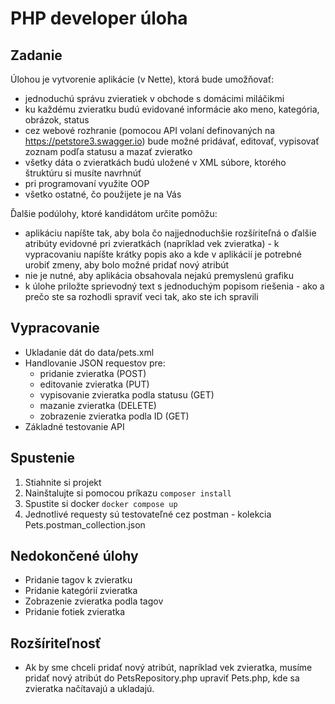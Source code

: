# PHP developer úloha
## Zadanie

Úlohou je vytvorenie aplikácie (v Nette), ktorá bude umožňovať:

- jednoduchú správu zvieratiek v obchode s domácimi miláčikmi
- ku každému zvieratku budú evidované informácie ako meno, kategória, obrázok, status
- cez webové rozhranie (pomocou API volaní definovaných na https://petstore3.swagger.io) bude možné pridávať, editovať, vypisovať zoznam podľa statusu a mazať zvieratko
- všetky dáta o zvieratkách budú uložené v XML súbore, ktorého štruktúru si musíte navrhnúť
- pri programovaní využite OOP
- všetko ostatné, čo použijete je na Vás

Ďalšie podúlohy, ktoré kandidátom určite pomôžu:

- aplikáciu napíšte tak, aby bola čo najjednoduchšie rozšíriteľná o ďalšie atribúty evidovné pri zvieratkách (napríklad vek zvieratka) - k vypracovaniu napíšte krátky popis ako a kde v aplikácií je potrebné urobiť zmeny, aby bolo možné pridať nový atribút
- nie je nutné, aby aplikácia obsahovala nejakú premyslenú grafiku
- k úlohe priložte sprievodný text s jednoduchým popisom riešenia - ako a prečo ste sa rozhodli spraviť veci tak, ako ste ich spravili

## Vypracovanie
- Ukladanie dát do data/pets.xml
- Handlovanie JSON requestov pre:
    - pridanie zvieratka (POST)
    - editovanie zvieratka (PUT)
    - vypisovanie zvieratka podla statusu (GET)
    - mazanie zvieratka (DELETE)
    - zobrazenie zvieratka podla ID (GET)
- Základné testovanie API

## Spustenie
1. Stiahnite si projekt
2. Nainštalujte si pomocou príkazu `composer install`
3. Spustite si docker `docker compose up`
4. Jednotlivé requesty sú testovateľné cez postman - kolekcia Pets.postman_collection.json

## Nedokončené úlohy
- Pridanie tagov k zvieratku
- Pridanie kategórií zvieratka
- Zobrazenie zvieratka podla tagov
- Pridanie fotiek zvieratka

## Rozšíriteľnosť
- Ak by sme chceli pridať nový atribút, napríklad vek zvieratka, musíme pridať nový atribút do PetsRepository.php upraviť Pets.php, kde sa zvieratka načítavajú a ukladajú.